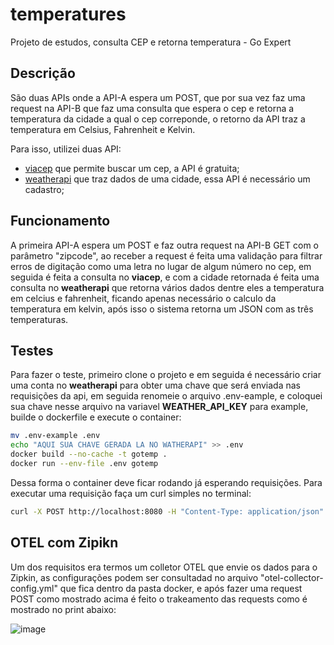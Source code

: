 # temperatures
Projeto de estudos, consulta CEP e retorna temperatura - Go Expert

## Descrição
São duas APIs onde a API-A espera um POST, que por sua vez faz uma request na API-B que faz uma consulta que espera o cep e retorna a temperatura da cidade a qual o cep correponde, o retorno da API traz a temperatura em Celsius, Fahrenheit e Kelvin.

Para isso, utilizei duas API:

- [viacep](https://viacep.com.br/) que permite buscar um cep, a API é gratuita;
- [weatherapi](https://www.weatherapi.com/) que traz dados de uma cidade, essa API é necessário um cadastro;

## Funcionamento
A primeira API-A espera um POST e faz outra request na API-B GET com o parâmetro "zipcode", ao receber a request é feita uma validação para filtrar erros de digitação como uma letra no lugar de algum número no cep, em seguida é feita a consulta no **viacep**, e com a cidade retornada é feita uma consulta no **weatherapi** que retorna vários dados dentre eles a temperatura em celcius e fahrenheit, ficando apenas necessário o calculo da temperatura em kelvin, após isso o sistema retorna um JSON com as três temperaturas.

## Testes
Para fazer o teste, primeiro clone o projeto e em seguida é necessário criar uma conta no **weatherapi** para obter uma chave que será enviada nas requisições da api, em seguida renomeie o arquivo .env-eample, e coloquei sua chave nesse arquivo na variavel **WEATHER_API_KEY** para example, builde o dockerfile e execute o container:

```bash
mv .env-example .env
echo "AQUI SUA CHAVE GERADA LA NO WATHERAPI" >> .env
docker build --no-cache -t gotemp .
docker run --env-file .env gotemp
```

Dessa forma o container deve ficar rodando já esperando requisições. Para executar uma requisição faça um curl simples no terminal:

```bash
curl -X POST http://localhost:8080 -H "Content-Type: application/json" -d '{"zipcode": "11390300"}'
```

## OTEL com Zipikn

Um dos requisitos era termos um colletor OTEL que envie os dados para o Zipkin, as configurações podem ser consultadad no arquivo "otel-collector-config.yml" que fica dentro da pasta docker, e após fazer uma request POST como mostrado acima é feito o trakeamento das requests como é mostrado no print abaixo:

![image](https://github.com/user-attachments/assets/40fb4a2f-1e0c-4544-85a8-ea5de980d276)
